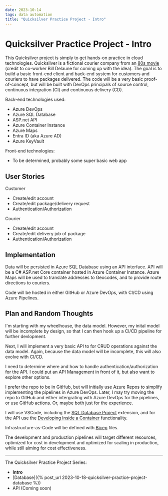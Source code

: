 ```yaml
---
date: 2023-10-14
tags: data automation
title: "Quicksilver Practice Project - Intro"
---
```

# Quicksilver Practice Project - Intro

This Quicksilver project is simply to get hands-on practice in cloud technologies. Quicksilver is a fictional courier company from an [80s movie](https://www.imdb.com/title/tt0091814/?ref_=nv_sr_srsg_0_tt_5_nm_3_q_quicksilver) (credit to co-worker Bill Delaune for coming up with the idea). The goal is to build a basic front-end client and back-end system for customers and couriers to have packages delivered. The code will be a very basic proof-of-concept, but will be built with DevOps principals of source control, continuous integration (CI) and continuous delivery (CD).

Back-end technologies used:

- Azure DevOps
- Azure SQL Database
- ASP.net API
- Azure Container Instance
- Azure Maps
- Entra ID (aka Azure AD)
- Azure KeyVault

Front-end technologies:

- To be determined, probably some super basic web app

## User Stories

Customer

- Create/edit account
- Create/edit package/delivery request
- Authentication/Authorization

Courier

- Create/edit account
- Create/edit delivery job of package
- Authentication/Authorization

## Implementation

Data will be persisted in Azure SQL Database using an API interface. API will be a C# ASP.net Core container hosted in Azure Container Instance. Azure Maps will be used to translate addresses to Geocodes, and to provide route directions to couriers.

Code will be hosted in either GitHub or Azure DevOps, with CI/CD using Azure Pipelines.

## Plan and Random Thoughts

I'm starting with my wheelhouse, the data model. However, my inital model will be incomplete by design, so that I can then hook up a CI/CD pipeline for further devlopment.

Next, I will implement a very basic API to for CRUD operations against the data model. Again, because the data model will be incomplete, this will also evolve with CI/CD.

I need to determine where and how to handle authentication/authorization for the API. I could put an API Management in front of it, but also want to explore other options.

I prefer the repo to be in GitHub, but will initially use Azure Repos to simplify implementing the pipelines in Azure DevOps. Later, I may try moving the repo to GitHub and either intergrating with Azure DevOps for the pipelines, or use GitHub actions. Or, maybe both just for the experience.

I will use VSCode, including the [SQL Database Project](https://marketplace.visualstudio.com/items?itemName=ms-mssql.sql-database-projects-vscode) extension, and for the API use the [Developing Inside a Container](https://code.visualstudio.com/docs/devcontainers/containers) functionality.

Infrastructure-as-Code will be defined with [Bicep](https://learn.microsoft.com/en-us/azure/azure-resource-manager/bicep/overview?tabs=bicep) files.

The development and production pipelines will target different resources, optimized for cost in development and optimized for scaling in production, while still aiming for cost effectiveness.

---

The Quicksilver Practice Project Series:

- **Intro**
- [Database]({% post_url 2023-10-18-quicksilver-practice-project-database %})
- API (Coming soon)
